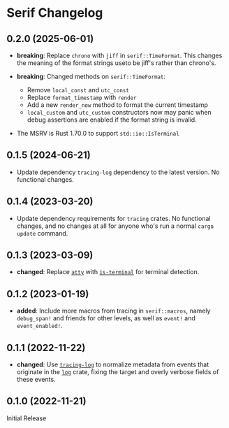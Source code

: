 # Serif Changelog

## 0.2.0 (2025-06-01)

- **breaking**: Replace `chrono` with `jiff` in `serif::TimeFormat`. This changes the meaning of
  the format strings useto be jiff's rather than chrono's.

- **breaking**: Changed methods on `serif::TimeFormat`:
  - Remove `local_const` and `utc_const`
  - Replace `format_timestamp` with `render`
  - Add a new `render_now` method to format the current timestamp
  - `local_custom` and `utc_custom` constructors now may panic when debug assertions are enabled if
    the format string is invalid.

- The MSRV is Rust 1.70.0 to support `std::io::IsTerminal`

## 0.1.5 (2024-06-21)

- Update dependency `tracing-log` dependency to the latest version. No functional changes.

## 0.1.4 (2023-03-20)

- Update dependency requirements for `tracing` crates. No functional changes, and no changes at all
  for anyone who's run a normal `cargo update` command.

## 0.1.3 (2023-03-09)

- **changed**: Replace [`atty`] with [`is-terminal`] for terminal detection.

[`atty`]: https://lib.rs/crates/atty
[`is-terminal`]: https://lib.rs/crates/is-terminal

## 0.1.2 (2023-01-19)

- **added**: Include more macros from tracing in `serif::macros`, namely `debug_span!` and friends
  for other levels, as well as `event!` and `event_enabled!`.

## 0.1.1 (2022-11-22)

- **changed**: Use [`tracing-log`] to normalize metadata from events that originate in the [`log`]
  crate, fixing the target and overly verbose fields of these events.

[`tracing-log`]: https://lib.rs/crates/tracing-log
[`log`]: https://lib.rs/crates/log

## 0.1.0 (2022-11-21)

Initial Release
